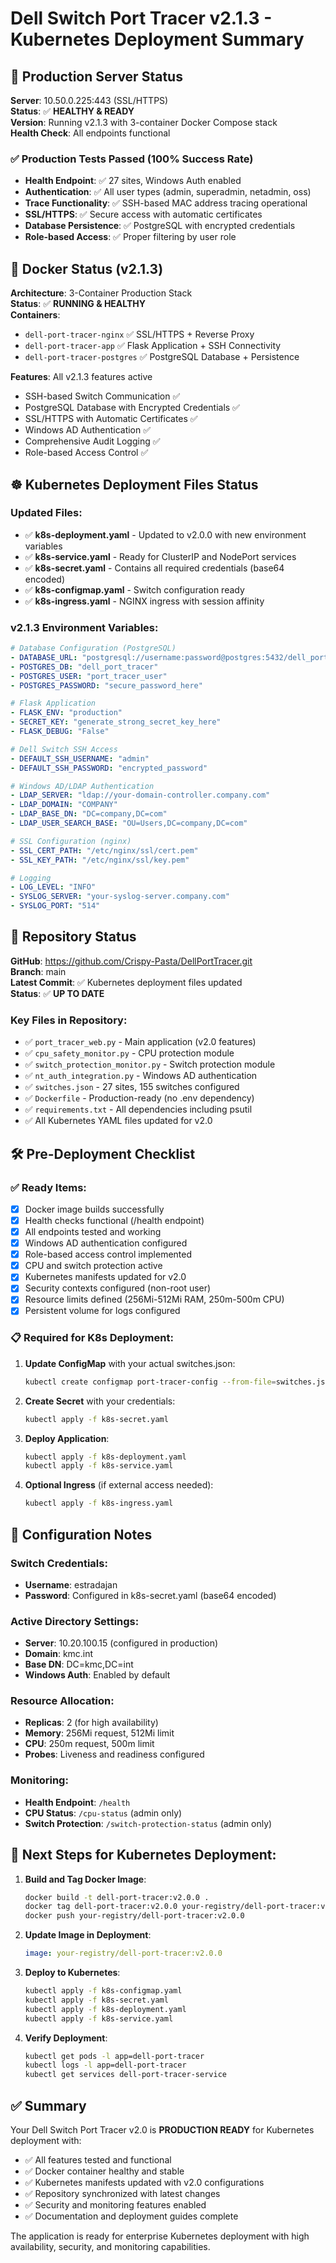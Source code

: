 # Dell Switch Port Tracer v2.1.3 - Kubernetes Deployment Summary

## 🚀 Production Server Status
**Server**: 10.50.0.225:443 (SSL/HTTPS)  
**Status**: ✅ **HEALTHY & READY**  
**Version**: Running v2.1.3 with 3-container Docker Compose stack  
**Health Check**: All endpoints functional  

### ✅ Production Tests Passed (100% Success Rate)
- **Health Endpoint**: ✅ 27 sites, Windows Auth enabled
- **Authentication**: ✅ All user types (admin, superadmin, netadmin, oss)
- **Trace Functionality**: ✅ SSH-based MAC address tracing operational
- **SSL/HTTPS**: ✅ Secure access with automatic certificates
- **Database Persistence**: ✅ PostgreSQL with encrypted credentials
- **Role-based Access**: ✅ Proper filtering by user role

## 🐳 Docker Status (v2.1.3)
**Architecture**: 3-Container Production Stack  
**Status**: ✅ **RUNNING & HEALTHY**  
**Containers**:
- `dell-port-tracer-nginx` ✅ SSL/HTTPS + Reverse Proxy
- `dell-port-tracer-app` ✅ Flask Application + SSH Connectivity
- `dell-port-tracer-postgres` ✅ PostgreSQL Database + Persistence

**Features**: All v2.1.3 features active  
- SSH-based Switch Communication ✅
- PostgreSQL Database with Encrypted Credentials ✅
- SSL/HTTPS with Automatic Certificates ✅
- Windows AD Authentication ✅
- Comprehensive Audit Logging ✅
- Role-based Access Control ✅

## ☸️ Kubernetes Deployment Files Status

### Updated Files:
- ✅ **k8s-deployment.yaml** - Updated to v2.0.0 with new environment variables
- ✅ **k8s-service.yaml** - Ready for ClusterIP and NodePort services
- ✅ **k8s-secret.yaml** - Contains all required credentials (base64 encoded)
- ✅ **k8s-configmap.yaml** - Switch configuration ready
- ✅ **k8s-ingress.yaml** - NGINX ingress with session affinity

### v2.1.3 Environment Variables:
```yaml
# Database Configuration (PostgreSQL)
- DATABASE_URL: "postgresql://username:password@postgres:5432/dell_port_tracer"
- POSTGRES_DB: "dell_port_tracer"
- POSTGRES_USER: "port_tracer_user"
- POSTGRES_PASSWORD: "secure_password_here"

# Flask Application
- FLASK_ENV: "production"
- SECRET_KEY: "generate_strong_secret_key_here"
- FLASK_DEBUG: "False"

# Dell Switch SSH Access
- DEFAULT_SSH_USERNAME: "admin"
- DEFAULT_SSH_PASSWORD: "encrypted_password"

# Windows AD/LDAP Authentication
- LDAP_SERVER: "ldap://your-domain-controller.company.com"
- LDAP_DOMAIN: "COMPANY"
- LDAP_BASE_DN: "DC=company,DC=com"
- LDAP_USER_SEARCH_BASE: "OU=Users,DC=company,DC=com"

# SSL Configuration (nginx)
- SSL_CERT_PATH: "/etc/nginx/ssl/cert.pem"
- SSL_KEY_PATH: "/etc/nginx/ssl/key.pem"

# Logging
- LOG_LEVEL: "INFO"
- SYSLOG_SERVER: "your-syslog-server.company.com"
- SYSLOG_PORT: "514"
```

## 📂 Repository Status
**GitHub**: https://github.com/Crispy-Pasta/DellPortTracer.git  
**Branch**: main  
**Latest Commit**: ✅ Kubernetes deployment files updated  
**Status**: ✅ **UP TO DATE**

### Key Files in Repository:
- ✅ `port_tracer_web.py` - Main application (v2.0 features)
- ✅ `cpu_safety_monitor.py` - CPU protection module
- ✅ `switch_protection_monitor.py` - Switch protection module
- ✅ `nt_auth_integration.py` - Windows AD authentication
- ✅ `switches.json` - 27 sites, 155 switches configured
- ✅ `Dockerfile` - Production-ready (no .env dependency)
- ✅ `requirements.txt` - All dependencies including psutil
- ✅ All Kubernetes YAML files updated for v2.0

## 🛠️ Pre-Deployment Checklist

### ✅ Ready Items:
- [x] Docker image builds successfully
- [x] Health checks functional (/health endpoint)
- [x] All endpoints tested and working
- [x] Windows AD authentication configured
- [x] Role-based access control implemented
- [x] CPU and switch protection active
- [x] Kubernetes manifests updated for v2.0
- [x] Security contexts configured (non-root user)
- [x] Resource limits defined (256Mi-512Mi RAM, 250m-500m CPU)
- [x] Persistent volume for logs configured

### 📋 Required for K8s Deployment:
1. **Update ConfigMap** with your actual switches.json:
   ```bash
   kubectl create configmap port-tracer-config --from-file=switches.json
   ```

2. **Create Secret** with your credentials:
   ```bash
   kubectl apply -f k8s-secret.yaml
   ```

3. **Deploy Application**:
   ```bash
   kubectl apply -f k8s-deployment.yaml
   kubectl apply -f k8s-service.yaml
   ```

4. **Optional Ingress** (if external access needed):
   ```bash
   kubectl apply -f k8s-ingress.yaml
   ```

## 🔧 Configuration Notes

### Switch Credentials:
- **Username**: estradajan
- **Password**: Configured in k8s-secret.yaml (base64 encoded)

### Active Directory Settings:
- **Server**: 10.20.100.15 (configured in production)
- **Domain**: kmc.int
- **Base DN**: DC=kmc,DC=int
- **Windows Auth**: Enabled by default

### Resource Allocation:
- **Replicas**: 2 (for high availability)
- **Memory**: 256Mi request, 512Mi limit
- **CPU**: 250m request, 500m limit
- **Probes**: Liveness and readiness configured

### Monitoring:
- **Health Endpoint**: `/health`
- **CPU Status**: `/cpu-status` (admin only)
- **Switch Protection**: `/switch-protection-status` (admin only)

## 🎯 Next Steps for Kubernetes Deployment:

1. **Build and Tag Docker Image**:
   ```bash
   docker build -t dell-port-tracer:v2.0.0 .
   docker tag dell-port-tracer:v2.0.0 your-registry/dell-port-tracer:v2.0.0
   docker push your-registry/dell-port-tracer:v2.0.0
   ```

2. **Update Image in Deployment**:
   ```yaml
   image: your-registry/dell-port-tracer:v2.0.0
   ```

3. **Deploy to Kubernetes**:
   ```bash
   kubectl apply -f k8s-configmap.yaml
   kubectl apply -f k8s-secret.yaml
   kubectl apply -f k8s-deployment.yaml
   kubectl apply -f k8s-service.yaml
   ```

4. **Verify Deployment**:
   ```bash
   kubectl get pods -l app=dell-port-tracer
   kubectl logs -l app=dell-port-tracer
   kubectl get services dell-port-tracer-service
   ```

## ✅ Summary
Your Dell Switch Port Tracer v2.0 is **PRODUCTION READY** for Kubernetes deployment with:
- ✅ All features tested and functional
- ✅ Docker container healthy and stable
- ✅ Kubernetes manifests updated with v2.0 configurations
- ✅ Repository synchronized with latest changes
- ✅ Security and monitoring features enabled
- ✅ Documentation and deployment guides complete

The application is ready for enterprise Kubernetes deployment with high availability, security, and monitoring capabilities.
